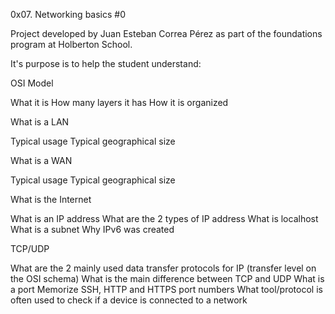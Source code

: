 0x07. Networking basics #0

Project developed by Juan Esteban Correa Pérez as part of the foundations program at Holberton School.

It's purpose is to help the student understand:

OSI Model

What it is
How many layers it has
How it is organized

What is a LAN

Typical usage
Typical geographical size

What is a WAN

Typical usage
Typical geographical size

What is the Internet

What is an IP address
What are the 2 types of IP address
What is localhost
What is a subnet
Why IPv6 was created

TCP/UDP

What are the 2 mainly used data transfer protocols for IP (transfer level on the OSI schema)
What is the main difference between TCP and UDP
What is a port
Memorize SSH, HTTP and HTTPS port numbers
What tool/protocol is often used to check if a device is connected to a network
